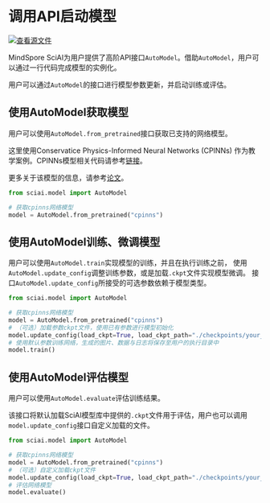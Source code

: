 # 调用API启动模型

[![查看源文件](https://mindspore-website.obs.cn-north-4.myhuaweicloud.com/website-images/master/resource/_static/logo_source.svg)](https://gitee.com/mindspore/docs/blob/master/docs/sciai/docs/source_zh_cn/launch_with_api.md)&nbsp;&nbsp;

MindSpore SciAI为用户提供了高阶API接口`AutoModel`。借助`AutoModel`，用户可以通过一行代码完成模型的实例化。

用户可以通过`AutoModel`的接口进行模型参数更新，并启动训练或评估。

## 使用AutoModel获取模型

用户可以使用`AutoModel.from_pretrained`接口获取已支持的网络模型。

这里使用Conservatice Physics-Informed Neural Networks (CPINNs) 作为教学案例。CPINNs模型相关代码请参考[链接](https://gitee.com/mindspore/mindscience/tree/master/SciAI/sciai/model/cpinns)。

更多关于该模型的信息，请参考[论文](https://www.sciencedirect.com/science/article/abs/pii/S0045782520302127)。

```python
from sciai.model import AutoModel

# 获取cpinns网络模型
model = AutoModel.from_pretrained("cpinns")
```

## 使用AutoModel训练、微调模型

用户可以使用`AutoModel.train`实现模型的训练，并且在执行训练之前，
使用`AutoModel.update_config`调整训练参数，或是加载`.ckpt`文件实现模型微调。
接口`AutoModel.update_config`所接受的可选参数依赖于模型类型。

```python
from sciai.model import AutoModel

# 获取cpinns网络模型
model = AutoModel.from_pretrained("cpinns")
# （可选）加载参数ckpt文件，使用已有参数进行模型初始化
model.update_config(load_ckpt=True, load_ckpt_path="./checkpoints/your_file.ckpt", epochs=500)
# 使用默认参数训练网络，生成的图片、数据与日志将保存至用户的执行目录中
model.train()
```

## 使用AutoModel评估模型

用户可以使用`AutoModel.evaluate`评估训练结果。

该接口将默认加载SciAI模型库中提供的`.ckpt`文件用于评估，用户也可以调用`model.update_config`接口自定义加载的文件。

```python
from sciai.model import AutoModel

# 获取cpinns网络模型
model = AutoModel.from_pretrained("cpinns")
# （可选）自定义加载ckpt文件
model.update_config(load_ckpt=True, load_ckpt_path="./checkpoints/your_file.ckpt")
# 评估网络模型
model.evaluate()
```
